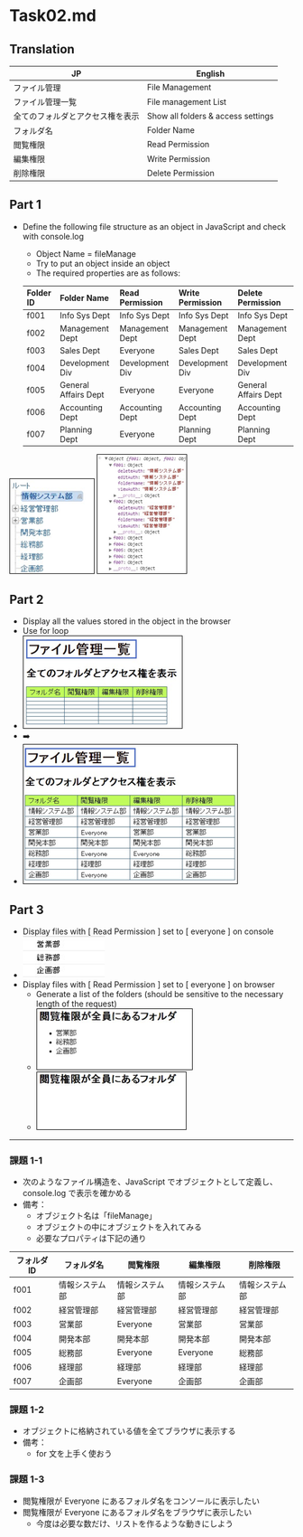 # Task02.md
## Translation

| JP                               | English                            |
| -------------------------------- | ---------------------------------- |
| ファイル管理                     | File Management                    |
| ファイル管理一覧                 | File management List               |
| 全てのフォルダとアクセス権を表示 | Show all folders & access settings |
| フォルダ名                       | Folder Name                        |
| 閲覧権限                         | Read Permission                    |
| 編集権限                         | Write Permission                   |
| 削除権限                         | Delete Permission                  |

## Part 1
* Define the following file structure as an object in JavaScript and check with console.log
  * Object Name = fileManage
  * Try to put an object inside an object
  * The required properties are as follows:

  | Folder ID | Folder Name          | Read Permission | Write Permission | Delete Permission    |
  | --------- | -------------------- | --------------- | ---------------- | -------------------- |
  | f001      | Info Sys Dept        | Info Sys Dept   | Info Sys Dept    | Info Sys Dept        |
  | f002      | Management Dept      | Management Dept | Management Dept  | Management Dept      |
  | f003      | Sales Dept           | Everyone        | Sales Dept       | Sales Dept           |
  | f004      | Development Div      | Development Div | Development Div  | Development Div      |
  | f005      | General Affairs Dept | Everyone        | Everyone         | General Affairs Dept |
  | f006      | Accounting Dept      | Accounting Dept | Accounting Dept  | Accounting Dept      |
  | f007      | Planning Dept        | Everyone        | Planning Dept    | Planning Dept        |

![](img/image5.png)
![](img/image2.png)

## Part 2
* Display all the values stored in the object in the browser
* Use for loop
* ![](img/image7.png)
* :arrow_right:
* ![](img/image9.png)

## Part 3
* Display files with [ Read Permission ] set to [ everyone ] on console
* ![](img/image1.png)
* Display files with [ Read Permission ] set to [ everyone ] on browser
    * Generate a list of the folders (should be sensitive to the necessary length of the request)
    * ![](img/image4.png)
    * ![](img/image6.png)

---

### 課題 1-1
* 次のようなファイル構造を、JavaScript でオブジェクトとして定義し、console.log で表示を確かめる
* 備考：
  * オブジェクト名は「fileManage」
  * オブジェクトの中にオブジェクトを入れてみる
  * 必要なプロパティは下記の通り

| フォルダID | フォルダ名     | 閲覧権限       | 編集権限       | 削除権限       |
| ---------- | -------------- | -------------- | -------------- | -------------- |
| f001       | 情報システム部 | 情報システム部 | 情報システム部 | 情報システム部 |
| f002       | 経営管理部     | 経営管理部     | 経営管理部     | 経営管理部     |
| f003       | 営業部         | Everyone       | 営業部         | 営業部         |
| f004       | 開発本部       | 開発本部       | 開発本部       | 開発本部       |
| f005       | 総務部         | Everyone       | Everyone       | 総務部         |
| f006       | 経理部         | 経理部         | 経理部         | 経理部         |
| f007       | 企画部         | Everyone       | 企画部         | 企画部         |

### 課題 1-2
* オブジェクトに格納されている値を全てブラウザに表示する
* 備考：
  * for 文を上手く使おう

### 課題 1-3
* 閲覧権限が Everyone にあるフォルダ名をコンソールに表示したい
* 閲覧権限が Everyone にあるフォルダ名をブラウザに表示したい
  * 今度は必要な数だけ、リストを作るような動きにしよう